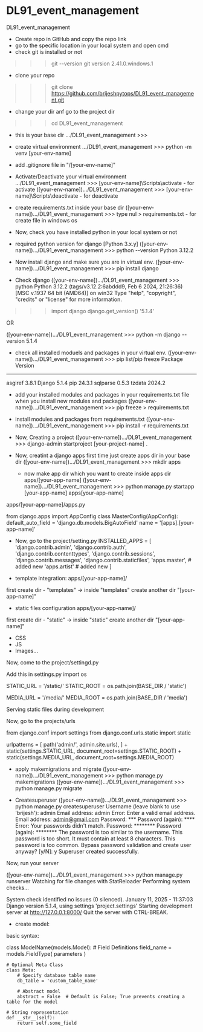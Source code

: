 # DL91_event_management
DL91_event_management

- Create repo in GitHub and copy the repo link
- go to the specific location in your local system and open cmd
- check git is installed or not
>>> git --version
git version 2.41.0.windows.1

- clone your repo
>>> git clone https://github.com/brijeshpytops/DL91_event_management.git

- change your dir anf go to the project dir
>>> cd DL91_event_management

- this is your base dir
.../DL91_event_management >>>

- create virtual environment
.../DL91_event_management >>> python -m venv [your-env-name]

- add .gitignore file in "/[your-env-name]"

- Activate/Deactivate your virtual environment
.../DL91_event_management >>> [your-env-name]\Scripts\activate - for activate
([your-env-name]).../DL91_event_management >>> [your-env-name]\Scripts\deactivate - for deactivate

- create requirements.txt inside your base dir
([your-env-name]).../DL91_event_management >>> type nul > requirements.txt - for create file in windows os

- Now, check you have installed python in your local system or not 
- required python version for django [Python 3.x.y]
([your-env-name]).../DL91_event_management >>> python --version
Python 3.12.2

- Now install django and make sure you are in virtual env.
([your-env-name]).../DL91_event_management >>> pip install django

- Check django
([your-env-name]).../DL91_event_management >>> python
Python 3.12.2 (tags/v3.12.2:6abddd9, Feb  6 2024, 21:26:36) [MSC v.1937 64 bit (AMD64)] on win32
Type "help", "copyright", "credits" or "license" for more information.
>>> import django
>>> django.get_version()
'5.1.4'

OR

([your-env-name]).../DL91_event_management >>> python -m django --version
5.1.4

- check all installed moduels and packages in your virtual env.
([your-env-name]).../DL91_event_management >>> pip list/pip freeze
Package  Version
-------- -------
asgiref  3.8.1
Django   5.1.4
pip      24.3.1
sqlparse 0.5.3
tzdata   2024.2

- add your installed modules and packages in your requirements.txt file when you install new modules and packages
([your-env-name]).../DL91_event_management >>> pip freeze > requirements.txt

- install modules and packages from requirements.txt
([your-env-name]).../DL91_event_management >>> pip install -r requirements.txt

- Now, Creating a project
([your-env-name]).../DL91_event_management >>> django-admin startproject [your-project-name] .

- Now, creatint a django apps
first time just create apps dir in your base dir
([your-env-name]).../DL91_event_management >>> mkdir apps

    - now make app dir which you want to create inside apps dir
    apps/[your-app-name]
([your-env-name]).../DL91_event_management >>> python manage.py startapp [your-app-name] apps\[your-app-name]

apps/[your-app-name]/apps.py

from django.apps import AppConfig
class MasterConfig(AppConfig):
    default_auto_field = 'django.db.models.BigAutoField'
    name = '[apps].[your-app-name]'

- Now, go to the project/setting.py
INSTALLED_APPS = [
    'django.contrib.admin',
    'django.contrib.auth',
    'django.contrib.contenttypes',
    'django.contrib.sessions',
    'django.contrib.messages',
    'django.contrib.staticfiles',
    'apps.master', # added new
    'apps.artist' # added new
]

- template integration:
apps/[your-app-name]/

first create dir - "templates" -> inside "templates" create another dir "[your-app-name]"

- static files configuration
apps/[your-app-name]/

first create dir - "static" -> inside "static" create another dir "[your-app-name]"

 - CSS
 - JS
 - Images...

Now, come to the project/settingd.py

Add this in settings.py
import os

STATIC_URL = '/static/'
STATIC_ROOT = os.path.join(BASE_DIR / 'static')

MEDIA_URL = '/media/'
MEDIA_ROOT = os.path.join(BASE_DIR / 'media')

Serving static files during development

Now, go to the projects/urls

from django.conf import settings
from django.conf.urls.static import static

urlpatterns = [
    path('admin/', admin.site.urls),
] + static(settings.STATIC_URL, document_root=settings.STATIC_ROOT) + static(settings.MEDIA_URL, document_root=settings.MEDIA_ROOT)


- apply makemigrations and migrate
([your-env-name]).../DL91_event_management >>> python manage.py makemigrations
([your-env-name]).../DL91_event_management >>> python manage.py migrate

- Createsuperuser
([your-env-name]).../DL91_event_management >>> python manage.py  createsuperuser
Username (leave blank to use 'brijesh'): admin
Email address: admin
Error: Enter a valid email address.
Email address: admin@gmail.com
Password: ***
Password (again): ****
Error: Your passwords didn't match.
Password: ********
Password (again): ********
The password is too similar to the username.
This password is too short. It must contain at least 8 characters.
This password is too common.
Bypass password validation and create user anyway? [y/N]: y
Superuser created successfully.


Now, run your server

([your-env-name]).../DL91_event_management >>> python manage.py runserver
Watching for file changes with StatReloader
Performing system checks...

System check identified no issues (0 silenced).
January 11, 2025 - 11:37:03
Django version 5.1.4, using settings 'project.settings'
Starting development server at http://127.0.0.1:8000/
Quit the server with CTRL-BREAK.


- create model:

basic syntax:

class ModelName(models.Model):
    # Field Definitions
    field_name = models.FieldType(
        parameters
    )

    # Optional Meta Class
    class Meta:
        # Specify database table name
        db_table = 'custom_table_name'

        # Abstract model
        abstract = False  # Default is False; True prevents creating a table for the model

    # String representation
    def __str__(self):
        return self.some_field
